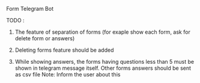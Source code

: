 Form Telegram Bot

TODO :

1. The feature of separation of forms (for exaple show each form, ask for delete form or answers)

2. Deleting forms feature should be added

3. While showing answers, the forms having questions less than 5 must be shown in telegram message itself. Other forms answers should be sent as csv file 
Note: Inform the user about this

